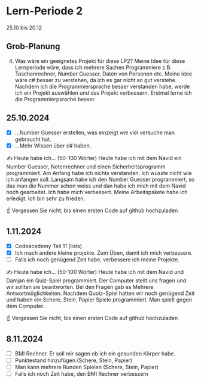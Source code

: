 # Lern-Periode 2

25.10 bis 20.12

## Grob-Planung


4. Was wäre ein geeignetes Projekt für diese LP2?
Meine Idee für diese Lernperiode wäre, dass ich mehrere Sachen Programmiere z.B. Taschenrechner, Number Guesser, Daten von Personen etc. Meine Idee wäre c# besser zu verstehen, da ich es gar nicht so gut verstehe. Nachdem ich die Programmiersprache besser verstanden habe, werde ich ein Projekt auswählen und das Projekt verbessern. Erstmal lerne ich die Programmierpsrache besser.

## 25.10.2024

- [X] ...Number Guesser erstellen, was einzeigt wie viel versuche man gebraucht hat.
- [X] ...Mehr Wissen über c# haben.

✍️ Heute habe ich... (50-100 Wörter)
Heute habe ich mit dem Navid ein Number Guesser, Notenrechner und einen Sicherheitsprogramm programmiert. Am Anfang habe ich nichts verstanden. Ich wusste nicht wie ich anfangen soll. Langsam habe ich den Number Guesser programmiert, so das man die Nummer schon weiss und dan habe ich mich mit dem Navid hoch gearbeitet. Ich habe mich verbessert. Meine Arbeitspakete habe ich erledigt. Ich bin sehr zu frieden.

☝️ Vergessen Sie nicht, bis einen ersten Code auf github hochzuladen
 
## 1.11.2024
- [X] Codeacedemy Teil 11 (lists)
- [X] Ich mach andere kleine projekte. Zum Üben, damit ich mich verbessere.
- [ ] Falls ich noch genügend Zeit habe, verbessere ich meine Projekte.

✍️ Heute habe ich... (50-100 Wörter)
Heute habe ich mit dem Navid und Damjan ein Quiz-Spiel programmiert. Der Computer stellt uns fragen und wir sollten sie beantworten. Bei den Fragen gab es Mehrere Antwortmöglichkeiten. Nachdem Quoiz-Spiel hatten wir noch genügend Zeit und haben ein Schere, Stein, Papier Spiele programmiert. Man spielt gegen dem Computer.

☝️ Vergessen Sie nicht, bis einen ersten Code auf github hochzuladen

## 8.11.2024
- [ ] BMI Rechner. Er soll mir sagen ob ich ein gesunden Körper habe.
- [ ] Punktestand hinzufügen.(Schere, Stein, Papier)  
- [ ] Man kann mehrere Runden Spielen (Schere, Stein, Papier)
- [ ] Falls ich noch Zeit habe, den BMI Rechner verbessern 

